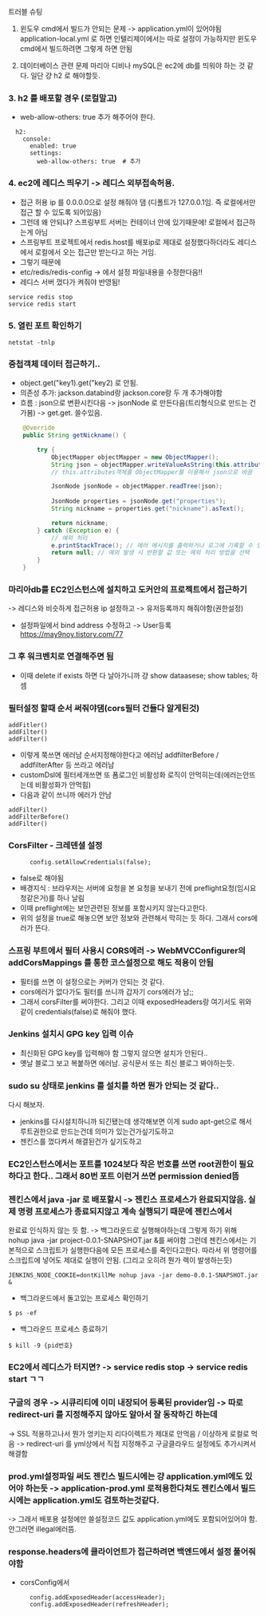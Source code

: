 트러블 슈팅 

1. 윈도우 cmd에서 빌드가 안되는 문제
-> application.yml이 있어야됨
application-local.yml 로 하면 인텔리제이에서는 
따로 설정이 가능하지만 윈도우 cmd에서 빌드하려면
그렇게 하면 안됨

2. 데이터베이스 관련 문제
마리아 디비나 mySQL은 ec2에 db를 띄워야 하는 것 같다.
일단 걍 h2 로 해야할듯.



### 3. h2 를 배포할 경우 (로컬말고)
- web-allow-others: true 추가 해주어야 한다.
```
  h2:
    console:
      enabled: true
      settings:
        web-allow-others: true  # 추가
```


### 4. ec2에 레디스 띄우기 -> 레디스 외부접속허용.
- 접근 허용 ip 를 0.0.0.0으로 설정 해줘야 댐 (디폴트가 127.0.0.1임. 즉 로컬에서만 접근 할 수 있도록 되어있음)
- 그런데 왜 안되냐? 스프링부트 서버는 컨테이너 안에 있기때문에! 로컬에서 접근하는게 아님
- 스프링부트 프로젝트에서 redis.host를 배포ip로 제대로 설정했다하더라도 레디스에서 로컬에서 오는 접근만 받는다고 하는 거임.
- 그렇기 때문에
- etc/redis/redis-config -> 에서 설정 파일내용을 수정한다음!!
- 레디스 서버 껐다가 켜줘야 반영됨!
```
service redis stop
service redis start
```

### 5. 열린 포트 확인하기
```
netstat -tnlp
```

### 중첩객체 데이터 접근하기..
- object.get("key1).get("key2) 로 안됨.
- 의존성 추가: jackson.databind랑 jackson.core랑 두 개 추가해야함 
- 흐름 : json으로 변환시킨다음 -> jsonNode 로 만든다음(트리형식으로 만드는 건가봄) -> get.get. 쓸수있음.
```java
    @Override
    public String getNickname() {

        try {
            ObjectMapper objectMapper = new ObjectMapper();
            String json = objectMapper.writeValueAsString(this.attributes); 
            // this.attributes객체를 ObjectMapper를 이용해서 json으로 바꿈

            JsonNode jsonNode = objectMapper.readTree(json);
            
            JsonNode properties = jsonNode.get("properties");
            String nickname = properties.get("nickname").asText();

            return nickname;
        } catch (Exception e) {
            // 예외 처리
            e.printStackTrace(); // 에러 메시지를 출력하거나 로그에 기록할 수 있음
            return null; // 예외 발생 시 반환할 값 또는 예외 처리 방법을 선택
        }
    }
```


### 마리아db를 EC2인스턴스에 설치하고 도커안의 프로젝트에서 접근하기 
-> 레디스와 비슷하게 접근허용 ip 설정하고
-> 유저등록까지 해줘야함(권한설정)
- 설정파일에서 bind address 수정하고 -> User등록 
https://may9noy.tistory.com/77

### 그 후 워크벤치로 연결해주면 됨
- 이때 delete if exists 하면 다 날아가니까 
걍 show dataasese;
show tables; 하셈


### 필터설정 할때 순서 써줘야댐(cors필터 건들다 알게된것) 
```
addFitler()
addFilter()
addFilter()
```
- 이렇게 쭉쓰면 에러남 순서지정해야한다고 에러남 addfilterBefore / addfilterAfter 등 쓰라고 에러남 
- customDsl에 필터세개쓰면 또 폼로그인 비활성화 로직이 안먹히는데(에러는안뜨는데 비활성화가 안먹힘) 
- 다음과 같이 쓰니까 에러가 안남 
```
addFilter()
addFilterBefore()
addFilter()
```

### CorsFilter - 크레덴셜 설정
```
      config.setAllowCredentials(false);
```
- false로 해야됨
- 배경지식 : 브라우저는 서버에 요청을 본 요청을 보내기 전에 preflight요청(임시요청같은거)를 하나 날림 
- 이때 preflight에는 보안관련된 정보를 포함시키지 않는다고한다.
- 위의 설정을 true로 해놓으면 보안 정보와 관련해서 막히는 듯 하다. 그래서 cors에러가 뜬다.


### 스프링 부트에서 필터 사용시 CORS에러 -> WebMVCConfigurer의 addCorsMappings 를 통한 코스설정으로 해도 적용이 안됨
- 필터를 쓰면 이 설정으로는 커버가 안되는 것 같다.
- cors에러가 없다가도 필터를 쓰니까 갑자기 cors에러가 남;;
- 그래서 corsFilter를 써야한다. 그리고 이때 exposedHeaders랑 여기서도 위와 같이 credentials(false)로 해줘야 했다.


### Jenkins 설치시 GPG key 입력 이슈 
- 최신화된 GPG key를 입력해야 함 그렇지 않으면 설치가 안된다..
- 옛날 블로그 보고 복붙하면 에러남. 공식문서 또는 최신 블로그 봐야하는듯.



### sudo su 상태로 jenkins 를 설치를 하면 뭔가 안되는 것 같다..
다시 해보자.
- jenkins를 다시설치하니까 되긴됐는데 생각해보면 이게 sudo apt-get으로 해서 루트권한으로 만드는건데 의미가 있는건가싶기도하고
- 젠킨스를 껐다켜서 해결된건가 싶기도하고 

### EC2인스턴스에서는 포트를 1024보다 작은 번호를 쓰면 root권한이 필요하다고 한다.. 그래서 80번 포트 이런거 쓰면 permission denied뜸



### 젠킨스에서 java -jar 로 배포할시 -> 젠킨스 프로세스가 완료되지않음. 실제 명령 프로세스가 종료되지않고 계속 실행되기 때문에 젠킨스에서
완료료 인식하지 않는 듯 함. -> 백그라운드로 실행해야하는데  그렇게 하기 위해 nohup java -jar project-0.0.1-SNAPSHOT.jar &를 써야함
그런데 젠킨스에서는 기본적으로 스크립트가 실행한다음에 모든 프로세스를 죽인다고한다. 따라서 위 명령어를 스크립트에 넣어도 제대로 실행이 안됨.
(그리고 오히려 뭔가 렉이 발생하는듯)
```
JENKINS_NODE_COOKIE=dontKillMe nohup java -jar demo-0.0.1-SNAPSHOT.jar &
```
- 백그라운드에서 돌고있는 프로세스 확인하기 
```
$ ps -ef
```
- 백그라운드 프로세스 종료하기
```
$ kill -9 {pid번호}
```


### EC2에서 레디스가 터지면? -> service redis stop -> service redis start ㄱㄱ

### 구글의 경우 -> 시큐리티에 이미 내장되어 등록된 provider임 -> 따로 redirect-uri 를 지정해주지 않아도 알아서 잘 동작하긴 하는데
-> SSL 적용하고나서 뭔가 엉키는지 리다이렉트가 제대로 안먹음 / 이상하게 로컬로 먹음 -> redirect-uri 를 yml상에서 직접 지정해주고 구글클라우드 설정에도 추가시켜서 해결함


### prod.yml설정파일 써도 젠킨스 빌드시에는 걍 application.yml에도 있어야 하는듯 -> application-prod.yml 로적용한다쳐도 젠킨스에서 빌드시에는 application.yml도 검토하는것같다.
-> 그래서 배포용 설정에만 쓸설정코드 값도 application.yml에도 포함되어있어야 함. 안그러면 illegal에러뜸.


### response.headers에 클라이언트가 접근하려면 백엔드에서 설정 풀어줘야함
- corsConfig에서
```
      config.addExposedHeader(accessHeader);
      config.addExposedHeader(refreshHeader);
```